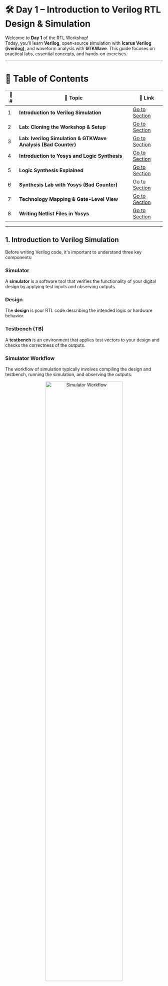 # 🛠️ Day 1 – Introduction to Verilog RTL Design & Simulation

Welcome to **Day 1** of the RTL Workshop!  
Today, you'll learn **Verilog**, open-source simulation with **Icarus Verilog (iverilog)**, and waveform analysis with **GTKWave**. This guide focuses on practical labs, essential concepts, and hands-on exercises.

---

# 📘 Table of Contents  

| 🔢 # | 📂 Topic | 🔗 Link |
|------|----------|---------|
| 1 | **Introduction to Verilog Simulation** | [Go to Section](#1-introduction-to-verilog-simulation) |
| 2 | **Lab: Cloning the Workshop & Setup** | [Go to Section](#2-lab-cloning-the-workshop--setup) |
| 3 | **Lab: Iverilog Simulation & GTKWave Analysis (Bad Counter)** | [Go to Section](#3-lab-iverilog-simulation--gtkwave-analysis-bad-counter) |
| 4 | **Introduction to Yosys and Logic Synthesis** | [Go to Section](#4-introduction-to-yosys-and-logic-synthesis) |
| 5 | **Logic Synthesis Explained** | [Go to Section](#5-logic-synthesis-explained) |
| 6 | **Synthesis Lab with Yosys (Bad Counter)** | [Go to Section](#6-synthesis-lab-with-yosys-bad-counter) |
| 7 | **Technology Mapping & Gate-Level View** | [Go to Section](#7-technology-mapping--gate-level-view) |
| 8 | **Writing Netlist Files in Yosys** | [Go to Section](#8-writing-netlist-files-in-yosys) |

---



## 1. Introduction to Verilog Simulation

Before writing Verilog code, it's important to understand three key components:  

### Simulator

A **simulator** is a software tool that verifies the functionality of your digital design by applying test inputs and observing outputs.

### Design

The **design** is your RTL code describing the intended logic or hardware behavior.

### Testbench (TB)

A **testbench** is an environment that applies test vectors to your design and checks the correctness of the outputs.

### Simulator Workflow

The workflow of simulation typically involves compiling the design and testbench, running the simulation, and observing the outputs.  

<div align="center">
  <img src="Images/Simulator_working.png" alt="Simulator Workflow" width="70%">
  <p><i>Simulator, Design, and Testbench workflow overview</i></p>
</div>

### Iverilog Simulation Flow

**Icarus Verilog (iverilog)** compiles your design and testbench into an executable simulation. The flow includes:

1. Reading the **design** and **testbench** files  
2. Compiling to an executable  
3. Running the simulation to generate a `.vcd` waveform file  
4. Visualizing results in **GTKWave**  

<div align="center">
  <img src="Images/iverilog_sim_output.png" alt="Iverilog Simulation Flow" width="70%">
  <p><i>Simulation flow using Icarus Verilog</i></p>
</div>

---

## 2. Lab: Cloning the Workshop & Setup

First, we need to clone the repository and prepare the environment for running Verilog simulations.

### Step 1: Clone the Repository

```bash
git clone https://github.com/kunalg123/sky130RTLDesignAndSynthesisWorkshop.git
cd sky130RTLDesignAndSynthesisWorkshop/verilog_files
```
<div align="center"> <img src="Images/iverilog_lib_setup.png" alt="Iverilog Setup" width="100%"> <p><i>Cloning repository and exploring all lib and code files</i></p> </div>

## 3. Lab: Iverilog Simulation & GTKWave Analysis (Bad Counter)

In this lab, we simulate the **Bad Counter** design and analyze its waveform using **Icarus Verilog** and **GTKWave**.

### Step 1: Navigate to Verilog Files
```bash
cd verilog_files
```

### Step 2: Compile Design and Testbench with Iverilog
```bash
iverilog bad_counter.v tb_bad_counter.v -o a.out
```
This will create the executable a.out in the verilog_files directory.

### Step 3: Run the Simulation
```bash
./a.out
```
Running this will dump the simulation results into a .vcd file.

### Step 4: Open the VCD File in GTKWave
```bash
gtkwave tb_bad_counter.vcd
```
GTKWave will display the waveform of the Bad Counter output.

<div align="center"> <img src="Images/gtkwaveform.png" alt="Bad Counter GTKWave Output" width="70%"> <p><i>Waveform output showing the Bad Counter behavior</i></p> </div>
```

---

## 4. Introduction to Yosys and Logic Synthesis

### 🛠️ What is a Synthesizer?
A **synthesizer** is a tool that translates your high-level **RTL design** (Verilog code) into a **gate-level netlist** using a standard cell library.  
It ensures that your design can be mapped to actual hardware cells, optimizing for **area, power, and timing**.

<div align="center">
  <img src="Images/yosys_workflow.png" alt="Yosys Workflow for Netlist Generation" width="70%">
  <p><i>How Yosys generates the gate-level netlist</i></p>
</div>

---

## 5. Verifying the Synthesis

Once synthesis is complete, we need to **verify** whether the netlist behaves the same as the RTL design.  
The flow is:

1. Use the **netlist** and **testbench** as inputs.  
2. Run the simulation with **iverilog**.  
3. Dump the results into a **VCD file**.  
4. Open in **GTKWave** to check functional correctness.  

<div align="center">
  <img src="Images/syn_verify.png" alt="Synthesis Verification Flow" width="70%">
  <p><i>Verification flow: Netlist + Testbench → Icarus Verilog → VCD → GTKWave</i></p>
</div>

---

## 6. Logic Synthesis Explained

Logic synthesis bridges the gap between **RTL design** and **physical logic gates**.

- **RTL Design** → Written in Verilog  
- **Frontend Libraries (.lib)** → Contain cell definitions (timing, power, area)  
- **Synthesis** → Maps RTL onto actual library cells  
- **Output** → Gate-level netlist  

<div align="center">
  <img src="Images/syn.png" alt="RTL to Netlist Flow" width="70%">
  <p><i>RTL + Libraries → Synthesis → Netlist</i></p>
</div>

---

### ⚡ Why Do We Need Different Flavors of Gates?

Libraries provide **multiple versions of the same gate** (e.g., AND, OR, MUX) with different trade-offs:

- **Performance (Speed)**: Faster cells reduce delay.  
- **Power**: Slower cells consume less power.  
- **Area**: Smaller gates fit better in tight layouts.  
- **Drive Strength**: Stronger cells drive larger loads.  

---

### 🏎️ Faster vs 🐢 Slower Cells

- **Faster Cells**  
  - Use **wider transistors** → lower resistance → faster switching.  
  - Formula: `Delay ∝ Load Capacitance / Drive Strength` (lower delay).  
  - Trade-off: Higher area & power.  

- **Slower Cells**  
  - Use **narrow transistors** → smaller area, lower power.  
  - Trade-off: More delay.  

---

### 🎯 Cell Selection Using Constraints

The synthesis tool decides which cell flavor to use based on:  
- **Timing constraints** (e.g., maximum clock delay).  
- **Power budgets** (e.g., low-power vs high-speed design).  
- **Area constraints** (e.g., chip size limitations).  

This ensures the final netlist is **optimized for the target application**.

---

---

## 7. Lab: Synthesis with Yosys and Sky130 PDK (Bad Counter)

In this lab, we perform **logic synthesis** of the `bad_counter` design using **Yosys** and the **Sky130 standard cell library**.

### ⚙️ Step-by-Step Yosys Flow

To invoke Yosys and Synthesize design we need to be at the verilog_files directory

## Path
   ```bash
   your_directory/sky130RTLDesignAndSynthesisWorkshop/verilog_files
```
## Step.1 Start Yosys
   ```bash
   yosys
```

## Step.2 Load the Sky130 Standard Cell Library
   ```bash
   read_liberty -lib /path/to/sky130_fd_sc_hd__tt_025C_1v80.lib
```
## Step.3 Read the Verilog RTL Design
   ```bash
   read_verilog bad_counter.v
```
## Step.4 Run Synthesis
   ```bash
   synth -top bad_counter
```
## Step.5 Perform Technology Mapping
   ```bash
   abc -liberty /path/to/sky130_fd_sc_hd__tt_025C_1v80.lib
```
## Step.6 Visualize the Gate-Level Netlist
   ```bash
   show
```

<div align="center"> <img src="Images/yosys_output.png" alt="Bad Counter Yosys Output" width="100%"> <p><i>Gate-level schematic of the Bad Counter synthesized using Yosys</i></p> </div>

---

---

## 8. Writing Netlist Files in Yosys

Before writing out synthesized netlists, we must be inside the correct working directory where our Verilog files are stored.  
For example:  

```bash
cd lab1/sky130RTLDesignAndSynthesisWorkshop/verilog_files
yosys
```

## 📝 Exporting Netlists with Yosys

Once inside Yosys, we can write out the netlist in different forms:

## 1. Write the synthesized netlist

```bash
write_verilog bad_counter_netlist.v
```
This command writes the synthesized gate-level netlist into a Verilog file named bad_counter_netlist.v

## 2.Open the netlist in gVim
```bash
!gvim bad_counter_netlist.v
```
🔹 The ! allows running shell commands inside Yosys.
🔹 This opens the generated netlist in the gvim editor for inspection.

## 3. Write netlist without attributes

```bash
write_verilog -noattr bad_counter_netlist.v
```
🔹 This generates the netlist without additional attributes/annotations such as synthesis-specific details.
🔹 It produces a cleaner file for readability.

## 4. Open the cleaned netlist in gVim
```bash
!gvim bad_counter_netlist.v
```
🔹 Opens the new netlist file (without attributes) in the editor.

<div align="center"> <img src="Images/write_out.png" alt="Yosys Netlist Output" width="70%"> <p><i>Netlist of Bad Counter written and inspected using Yosys</i></p> </div>

